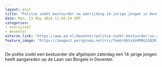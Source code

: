 ```yaml
---
layout: post
title: "Politie zoekt bestuurder na aanrijding 14-jarige jongen in Deventer"
date: Mon, 13 May 2019 11:45:29 GMT
categories: 
- overijssel 
- deventer 
externe_link: "https://www.ad.nl/deventer/politie-zoekt-bestuurder-na-aanrijding-14-jarige-jongen-in-deventer~a25add5d/"
feature_image: "https://images1.persgroep.net/rcs/Tmabr6b3xXd4M0G32B2N1-vrSuU/diocontent/148024558/_fitwidth/400/?appId=21791a8992982cd8da851550a453bd7f&quality=0.7"
---
```


De politie zoekt een bestuurder die afgelopen zaterdag een 14-jarige jongen heeft aangereden op de Laan van Borgele in Deventer.
